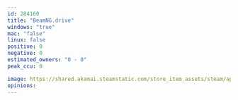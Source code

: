 ```yaml
---
id: 284160
title: "BeamNG.drive"
windows: "true"
mac: "false"
linux: false
positive: 0
negative: 0
estimated_owners: "0 - 0"
peak_ccu: 0

image: https://shared.akamai.steamstatic.com/store_item_assets/steam/apps/284160/header.jpg?t=1721725925
opinions:
---
```

